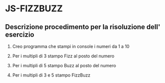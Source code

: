 JS-FIZZBUZZ
===

## Descrizione procedimento per la risoluzione dell' esercizio

1. Creo programma che stampi in console i numeri da 1 a 10

2. Per i multipli di 3 stampo Fizz al posto del numero

3. Per i multipli di 5 stampo Buzz al posto del numero

4. Per i multipli di 3 e 5 stampo FizzBuzz


